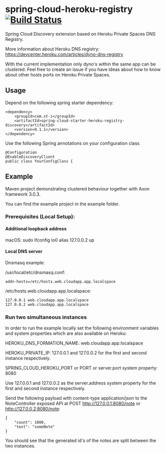 # spring-cloud-heroku-registry [![Build Status](https://travis-ci.org/XT-i/spring-cloud-heroku-discovery.svg?branch=master)](https://travis-ci.org/XT-i/spring-cloud-heroku-discovery)

Spring Cloud Discovery extension based on Heroku Private Spaces DNS Registry.

More information about Heroku DNS registry: https://devcenter.heroku.com/articles/dyno-dns-registry

With the current implementation only dyno's within the same app can be clustered. Feel free to create an issue if you have ideas about how to know about other hosts ports on Heroku Private Spaces.

## Usage
Depend on the following spring starter dependency:

    <dependency>
        <groupId>com.xt-i</groupId>
        <artifactId>spring-cloud-starter-heroku-registry-discovery</artifactId>
        <version>0.1.1</version>
    </dependency>
    
Use the following Spring annotations on your configuration class

    @Configuration
    @EnableDiscoveryClient
    public class YourConfigClass {

## Example
Maven project demonstrating clustered behaviour together with Axon framework 3.0.3.

You can find the example project in the example folder.

### Prerequisites (Local Setup):
#### Additional loopback address
macOS:
sudo ifconfig lo0 alias 127.0.0.2 up

#### Local DNS server
Dnsmasq example:

/usr/local/etc/dnsmasq.conf:
```
addn-hosts=/etc/hosts.web.cloudapp.app.localspace
```
/etc/hosts.web.cloudapp.app.localspace:
```
127.0.0.1 web.cloudapp.app.localspace
127.0.0.2 web.cloudapp.app.localspace
```
### Run two simultaneous instances 

In order to run the example locally set the following environment variables and system properties which are also available on Heroku:

HEROKU_DNS_FORMATION_NAME: web.cloudapp.app.localspace

HEROKU_PRIVATE_IP: 127.0.0.1 and 127.0.0.2 for the first and second instance respectively.

SPRING_CLOUD_HEROKU_PORT or PORT or server.port system property: 8080 

Use 127.0.0.1 and 127.0.0.2 as the server.address system property for the first and second instance respectively.

Send the following payload with content-type application/json to the NoteController exposed API at POST http://127.0.0.1:8080/note or http://127.0.0.2:8080/note:
```
{
	"count": 1000,
	"text": "someNote"
}
```

You should see that the generated id's of the notes are split between the two instances.
